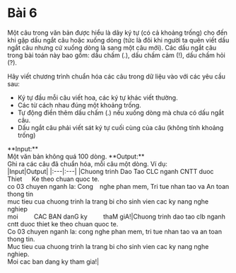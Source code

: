# Bài 6
Một câu trong văn bản được hiểu là dãy ký tự (có cả khoảng trống) cho đến khi gặp dấu ngắt câu hoặc xuống dòng (tức là đôi khi người ta quên viết dấu ngắt câu nhưng cứ xuống dòng là sang một câu mới). Các dấu ngắt câu trong bài toán này bao gồm: dấu chấm (.), dấu chấm cảm (!), dấu chấm hỏi (?).

Hãy viết chương trình chuẩn hóa các câu trong dữ liệu vào với các yêu cầu sau: <br />
* Ký tự đầu mỗi câu viết hoa, các ký tự khác viết thường.
* Các từ cách nhau đúng một khoảng trống.
* Tự động điền thêm dấu chấm (.) nếu xuống dòng mà chưa có dấu ngắt câu.
* Dấu ngắt câu phải viết sát ký tự cuối cùng của câu (không tính khoảng trống)
<!--->
  
**Input:** <br />
Một văn bản không quá 100 dòng.

**Output:** <br />
Ghi ra các câu đã chuẩn hóa, mỗi câu một dòng.

Ví dụ: <br />
|Input|Output|
|:---|:---|
|Chuong trinh Dao Tao CLC nganh CNTT duoc Thiet &emsp; Ke theo chuan quoc te.<br>co 03 chuyen nganh la: Cong &ensp; nghe phan mem,  Tri tue nhan tao va An toan thong tin<br>muc tieu cua chuong trinh la trang bi cho sinh vien cac ky nang nghe nghiep<br>moi &emsp;&emsp; CAC BAN danG ky &emsp;&emsp; thaM giA!|Chuong trinh dao tao clb nganh cntt duoc thiet ke theo chuan quoc te.<br>Co 03 chuyen nganh la: cong nghe phan mem, tri tue nhan tao va an toan thong tin.<br>Muc tieu cua chuong trinh la trang bi cho sinh vien cac ky nang nghe nghiep.<br>Moi cac ban dang ky tham gia!|
